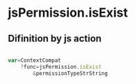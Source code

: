 # jsPermission.isExist

## Difinition by js action

```js.js

var=ContextCompat
	?func=jsPermission.isExist
		&permissionTypeStrString
```


